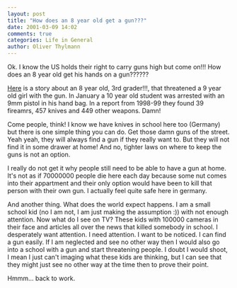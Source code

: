 ```yaml
---
layout: post
title: "How does an 8 year old get a gun???"
date: 2001-03-09 14:02
comments: true
categories: Life in General
author: Oliver Thylmann
---
```



Ok. I know the US holds their right to carry guns high but come on!!! How does an 8 year old get his hands on a gun??????

[Here](http://dailynews.philly.com/content/daily_news/2001/03/06/local/GUNN06.htm) is a story about an 8 year old, 3rd grader!!!, that threatened a 9 year old girl with the gun. In January a 10 year old student was arrested with an 9mm pistol in his hand bag. In a report from 1998-99 they found 39 fireamrs, 457 knives and 449 other weapons. Damn! 

Come people, think! I know we have knives in school here too (Germany) but there is one simple thing you can do. Get those damn guns of the street. Yeah yeah, they will always find a gun if they really want to. But they will not find it in some drawer at home! And no, tighter laws on where to keep the guns is not an option.

I really do not get it why people still need to be able to have a gun at home. It's not as if 70000000 people die here each day because some nut comes into their appartment and their only option would  have been to kill that person with their own gun. I actually feel quite safe here in germany.

And another thing. What does the world expect happens. I am a small school kid (no I am not, I am just making the assumption :)) with not enough attention. Now what do  I see on TV? These kids with 100000 cameras in their face and articles all over the news that killed somebody in school. I desperately want attention. I need attention. I want to be noticed. I can find a gun easily. If I am neglected and see no other way then I would also go into a school with a gun and start threatening people. I doubt I would shoot, I mean I just can't imaging what these kids are thinking, but I can see that they might just see no other way at the time then to prove their point.

Hmmm... back to work.



